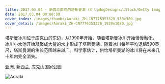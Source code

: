 ```yaml
---
title: 2017.03.04 - 新西兰南岛的塔斯曼湖 (© UpdogDesigns/iStock/Getty Images Plus)
date: 2017.03.04 00:00:00
cover_index: /images/thumbs/Aoraki_ZH-CN7776353328_533x300.jpg
cover_detail: /images/Aoraki_ZH-CN7776353328_1920x1080.jpg
---
```


塔斯曼冰川位于库克山的东边，从1990年开始，随着塔斯曼冰川开始慢慢融化，冰川小水池开始凝聚成大量的水才形成了塔斯曼湖。随着冰川每年平均退缩590英尺，塔斯曼湖的生长范围越来越广。科学家估计，供给塔斯曼湖的冰川将在未来几十年内完全消失。

亚洲, 新西兰, 库克山国家公园

![Aoraki](/images/Aoraki_ZH-CN7776353328_1920x1080.jpg)
